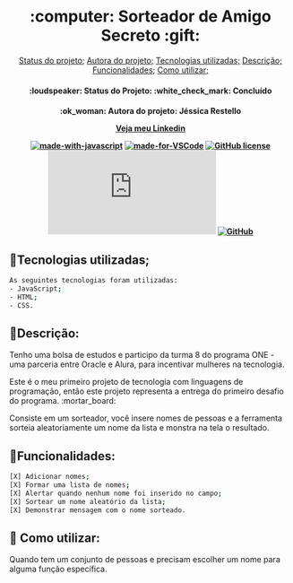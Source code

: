 <h1 align="center"> :computer: Sorteador de Amigo Secreto :gift: </h1>

<p align="center">
<a href= "#Statusdoprojeto">Status do projeto;<a/>
<a href= "#Autoradoprojeto">Autora do projeto;<a/>
<a href= "#Tecnologiasutilizadas">Tecnologias utilizadas;<a/>
<a href= "#Descricao">Descrição;<a/>
<a href= "#Funcionalidades">Funcionalidades;<a/>
<a href= "#Comoutilizar">Como utilizar;<a/>

<br>
<h4 align="center">
:loudspeaker: Status do Projeto: :white_check_mark: Concluído
  
<h4 align="center">
:ok_woman: Autora do projeto: Jéssica Restello

[Veja meu Linkedin](https://www.linkedin.com/in/jessicarestello/)

[![made-with-javascript](https://img.shields.io/badge/Made%20with-JavaScript-1f425f.svg)](https://www.javascript.com)
[![made-for-VSCode](https://img.shields.io/badge/Made%20for-VSCode-1f425f.svg)](https://code.visualstudio.com/)
[![GitHub license](https://img.shields.io/github/license/Naereen/StrapDown.js.svg)](https://github.com/Naereen/StrapDown.js/blob/master/LICENSE)
[![Latest release](https://badgen.net/github/release/Naereen/Strapdown.js)](https://github.com/Naereen/Strapdown.js/releases)
[![GitHub](https://badgen.net/badge/icon/github?icon=github&label)](https://github.com)
</h4>

## :wrench:Tecnologias utilizadas; 
```bash
As seguintes tecnologias foram utilizadas:
- JavaScript;
- HTML;
- CSS.
```

## :round_pushpin:Descrição: 
<p>Tenho uma bolsa de estudos e participo da turma 8 do programa ONE - uma parceria entre Oracle e Alura, para incentivar mulheres na tecnologia.</p>
<p>Este é o meu primeiro projeto de tecnologia com linguagens de programação, então este projeto representa a entrega do primeiro desafio do programa. :mortar_board:</p>
<p>Consiste em um sorteador, você insere nomes de pessoas e a ferramenta sorteia aleatoriamente um nome da lista e monstra na tela o resultado.</p>

## :dart:Funcionalidades:
```bash
[X] Adicionar nomes;
[X] Formar uma lista de nomes;
[X] Alertar quando nenhum nome foi inserido no campo;
[X] Sortear um nome aleatório da lista;
[X] Demonstrar mensagem com o nome sorteado.
```

## :rocket: Como utilizar:
<p>Quando tem um conjunto de pessoas e precisam escolher um nome para alguma função específica.</p>

